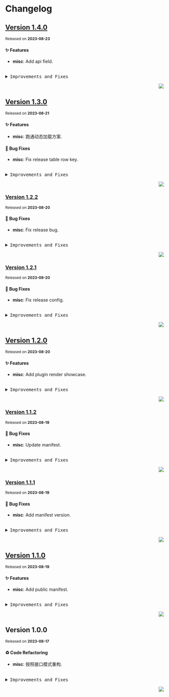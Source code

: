 <a name="readme-top"></a>

# Changelog

## [Version&nbsp;1.4.0](https://github.com/lobehub/chat-plugin-realtime-weather/compare/v1.3.0...v1.4.0)

<sup>Released on **2023-08-23**</sup>

#### ✨ Features

- **misc**: Add api field.

<br/>

<details>
<summary><kbd>Improvements and Fixes</kbd></summary>

#### What's improved

- **misc**: Add api field ([41306fd](https://github.com/lobehub/chat-plugin-realtime-weather/commit/41306fd))

</details>

<div align="right">

[![](https://img.shields.io/badge/-BACK_TO_TOP-151515?style=flat-square)](#readme-top)

</div>

## [Version&nbsp;1.3.0](https://github.com/lobehub/chat-plugin-realtime-weather/compare/v1.2.2...v1.3.0)

<sup>Released on **2023-08-21**</sup>

#### ✨ Features

- **misc**: 跑通动态加载方案.

#### 🐛 Bug Fixes

- **misc**: Fix release table row key.

<br/>

<details>
<summary><kbd>Improvements and Fixes</kbd></summary>

#### What's improved

- **misc**: 跑通动态加载方案 ([6e5a08e](https://github.com/lobehub/chat-plugin-realtime-weather/commit/6e5a08e))

#### What's fixed

- **misc**: Fix release table row key ([8b33be6](https://github.com/lobehub/chat-plugin-realtime-weather/commit/8b33be6))

</details>

<div align="right">

[![](https://img.shields.io/badge/-BACK_TO_TOP-151515?style=flat-square)](#readme-top)

</div>

### [Version&nbsp;1.2.2](https://github.com/lobehub/chat-plugin-realtime-weather/compare/v1.2.1...v1.2.2)

<sup>Released on **2023-08-20**</sup>

#### 🐛 Bug Fixes

- **misc**: Fix release bug.

<br/>

<details>
<summary><kbd>Improvements and Fixes</kbd></summary>

#### What's fixed

- **misc**: Fix release bug ([c8f176f](https://github.com/lobehub/chat-plugin-realtime-weather/commit/c8f176f))

</details>

<div align="right">

[![](https://img.shields.io/badge/-BACK_TO_TOP-151515?style=flat-square)](#readme-top)

</div>

### [Version&nbsp;1.2.1](https://github.com/lobehub/chat-plugin-realtime-weather/compare/v1.2.0...v1.2.1)

<sup>Released on **2023-08-20**</sup>

#### 🐛 Bug Fixes

- **misc**: Fix release config.

<br/>

<details>
<summary><kbd>Improvements and Fixes</kbd></summary>

#### What's fixed

- **misc**: Fix release config ([b1fc74d](https://github.com/lobehub/chat-plugin-realtime-weather/commit/b1fc74d))

</details>

<div align="right">

[![](https://img.shields.io/badge/-BACK_TO_TOP-151515?style=flat-square)](#readme-top)

</div>

## [Version&nbsp;1.2.0](https://github.com/lobehub/chat-plugin-realtime-weather/compare/v1.1.2...v1.2.0)

<sup>Released on **2023-08-20**</sup>

#### ✨ Features

- **misc**: Add plugin render showcase.

<br/>

<details>
<summary><kbd>Improvements and Fixes</kbd></summary>

#### What's improved

- **misc**: Add plugin render showcase ([d9db9de](https://github.com/lobehub/chat-plugin-realtime-weather/commit/d9db9de))

</details>

<div align="right">

[![](https://img.shields.io/badge/-BACK_TO_TOP-151515?style=flat-square)](#readme-top)

</div>

### [Version&nbsp;1.1.2](https://github.com/lobehub/chat-plugin-realtime-weather/compare/v1.1.1...v1.1.2)

<sup>Released on **2023-08-19**</sup>

#### 🐛 Bug Fixes

- **misc**: Update manifest.

<br/>

<details>
<summary><kbd>Improvements and Fixes</kbd></summary>

#### What's fixed

- **misc**: Update manifest ([6ab6111](https://github.com/lobehub/chat-plugin-realtime-weather/commit/6ab6111))

</details>

<div align="right">

[![](https://img.shields.io/badge/-BACK_TO_TOP-151515?style=flat-square)](#readme-top)

</div>

### [Version&nbsp;1.1.1](https://github.com/lobehub/chat-plugin-realtime-weather/compare/v1.1.0...v1.1.1)

<sup>Released on **2023-08-19**</sup>

#### 🐛 Bug Fixes

- **misc**: Add manifest version.

<br/>

<details>
<summary><kbd>Improvements and Fixes</kbd></summary>

#### What's fixed

- **misc**: Add manifest version ([390e2cb](https://github.com/lobehub/chat-plugin-realtime-weather/commit/390e2cb))

</details>

<div align="right">

[![](https://img.shields.io/badge/-BACK_TO_TOP-151515?style=flat-square)](#readme-top)

</div>

## [Version&nbsp;1.1.0](https://github.com/lobehub/chat-plugin-realtime-weather/compare/v1.0.0...v1.1.0)

<sup>Released on **2023-08-19**</sup>

#### ✨ Features

- **misc**: Add public manifest.

<br/>

<details>
<summary><kbd>Improvements and Fixes</kbd></summary>

#### What's improved

- **misc**: Add public manifest ([18ef0b4](https://github.com/lobehub/chat-plugin-realtime-weather/commit/18ef0b4))

</details>

<div align="right">

[![](https://img.shields.io/badge/-BACK_TO_TOP-151515?style=flat-square)](#readme-top)

</div>

## Version&nbsp;1.0.0

<sup>Released on **2023-08-17**</sup>

#### ♻ Code Refactoring

- **misc**: 按照接口模式重构.

<br/>

<details>
<summary><kbd>Improvements and Fixes</kbd></summary>

#### Code refactoring

- **misc**: 按照接口模式重构 ([0e66e76](https://github.com/lobehub/chat-plugin-realtime-weather/commit/0e66e76))

</details>

<div align="right">

[![](https://img.shields.io/badge/-BACK_TO_TOP-151515?style=flat-square)](#readme-top)

</div>
